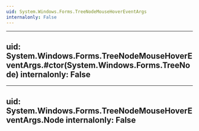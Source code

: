 ```yaml
---
uid: System.Windows.Forms.TreeNodeMouseHoverEventArgs
internalonly: False
---
```


---
uid: System.Windows.Forms.TreeNodeMouseHoverEventArgs.#ctor(System.Windows.Forms.TreeNode)
internalonly: False
---

---
uid: System.Windows.Forms.TreeNodeMouseHoverEventArgs.Node
internalonly: False
---
